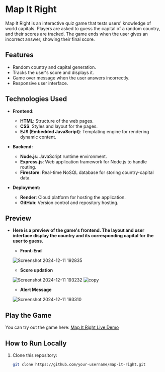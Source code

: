 # Map It Right

Map It Right is an interactive quiz game that tests users' knowledge of world capitals. Players are asked to guess the capital of a random country, and their scores are tracked. The game ends when the user gives an incorrect answer, showing their final score.

## Features

- Random country and capital generation.
- Tracks the user's score and displays it.
- Game over message when the user answers incorrectly.
- Responsive user interface.

## Technologies Used

- **Frontend:**
  - **HTML**: Structure of the web pages.
  - **CSS**: Styles and layout for the pages.
  - **EJS (Embedded JavaScript)**: Templating engine for rendering dynamic content.

- **Backend:**
  - **Node.js**: JavaScript runtime environment.
  - **Express.js**: Web application framework for Node.js to handle routing.
  - **Firestore**: Real-time NoSQL database for storing country-capital data.

- **Deployment:**
  - **Render**: Cloud platform for hosting the application.
  - **GitHub**: Version control and repository hosting.

## Preview

- **Here is a preview of the game's frontend. The layout and user interface display the country and its corresponding capital for the user to guess.**
 
  - **Front-End**

  ![Screenshot 2024-12-11 192835](https://github.com/user-attachments/assets/7095eb08-5e2d-4c86-bc3f-f83dea90cdd8)
  
  - **Score updation**

  ![Screenshot 2024-12-11 193232](https://github.com/user-attachments/assets/ab361c55-f3dc-45ef-9c82-e75162a1c9ff)
  ![copy](https://github.com/user-attachments/assets/c7156972-c5d5-4b4c-a8d5-565c3ebb133e)
  
  - **Alert Message**

  ![Screenshot 2024-12-11 193310](https://github.com/user-attachments/assets/878832d4-77d5-4802-bb2f-025bade69410)

## Play the Game

You can try out the game here: [Map It Right Live Demo](https://map-it-right.onrender.com)

## How to Run Locally

1. Clone this repository:
   ```bash
   git clone https://github.com/your-username/map-it-right.git
